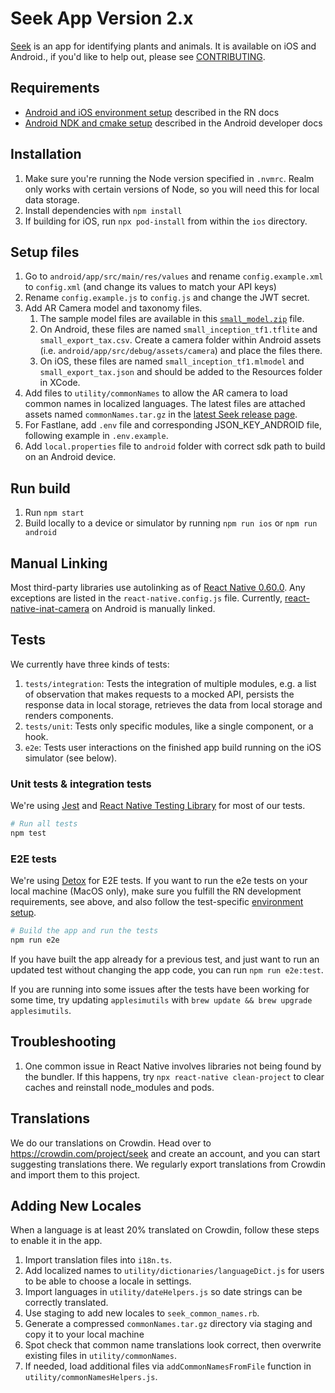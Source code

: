 # Seek App Version 2.x

[Seek](https://www.inaturalist.org/pages/seek_app) is an app for identifying plants and animals. It is available on iOS and Android., if you'd like to help out, please see [CONTRIBUTING](https://github.com/inaturalist/SeekReactNative/blob/main/CONTRIBUTING.md).

## Requirements
* [Android and iOS environment setup](https://reactnative.dev/docs/environment-setup) described in the RN docs
* [Android NDK and cmake setup](https://developer.android.com/studio/projects/install-ndk) described in the Android developer docs
## Installation
1. Make sure you're running the Node version specified in `.nvmrc`. Realm only works with certain versions of Node, so you will need this for local data storage.
2. Install dependencies with `npm install`
3. If building for iOS, run `npx pod-install` from within the `ios` directory.

## Setup files
1. Go to `android/app/src/main/res/values` and rename `config.example.xml` to `config.xml` (and change its values to match your API keys)
2. Rename `config.example.js` to `config.js` and change the JWT secret.
3. Add AR Camera model and taxonomy files.
    1. The sample model files are available in this [`small_model.zip`](https://github.com/inaturalist/SeekReactNative/releases/tag/v2.9.1-138) file.
    2. On Android, these files are named `small_inception_tf1.tflite` and `small_export_tax.csv`. Create a camera folder within Android assets (i.e. `android/app/src/debug/assets/camera`) and place the files there. 
    3. On iOS, these files are named `small_inception_tf1.mlmodel` and `small_export_tax.json` and should be added to the Resources folder in XCode.
4. Add files to `utility/commonNames` to allow the AR camera to load common names in localized languages. The latest files are attached assets named `commonNames.tar.gz` in the [latest Seek release page](https://github.com/inaturalist/SeekReactNative/releases).
5. For Fastlane, add `.env` file and corresponding JSON_KEY_ANDROID file, following example in `.env.example`.
6. Add `local.properties` file to `android` folder with correct sdk path to build on an Android device.

## Run build
1. Run `npm start`
2. Build locally to a device or simulator by running `npm run ios` or `npm run android`

## Manual Linking
Most third-party libraries use autolinking as of [React Native 0.60.0](https://facebook.github.io/react-native/blog/2019/07/03/version-60#native-modules-are-now-autolinked). Any exceptions are listed in the `react-native.config.js` file. Currently, [react-native-inat-camera](https://github.com/inaturalist/react-native-inat-camera) on Android is manually linked.

## Tests
We currently have three kinds of tests:

1. `tests/integration`: Tests the integration of multiple modules, e.g. a list of observation that makes requests to a mocked API, persists the response data in local storage, retrieves the data from local storage and renders components.
2. `tests/unit`: Tests only specific modules, like a single component, or a hook.
3. `e2e`: Tests user interactions on the finished app build running on the iOS simulator (see below).

### Unit tests & integration tests
We're using [Jest](https://jestjs.io/) and [React Native Testing Library](https://callstack.github.io/react-native-testing-library/) for most of our tests.

```bash
# Run all tests
npm test
```

### E2E tests
We're using [Detox](https://wix.github.io/Detox/docs/19.x/) for E2E tests. If you want to run the e2e tests on your local machine (MacOS only), make sure you fulfill the RN development requirements, see above, and also follow the test-specific [environment setup](https://wix.github.io/Detox/docs/19.x/introduction/ios-dev-env/).

```bash
# Build the app and run the tests
npm run e2e
```

If you have built the app already for a previous test, and just want to run an updated test without changing the app code, you can run `npm run e2e:test`.

If you are running into some issues after the tests have been working for some time, try updating `applesimutils` with `brew update && brew upgrade applesimutils`.

## Troubleshooting
1. One common issue in React Native involves libraries not being found by the bundler. If this happens, try `npx react-native clean-project` to clear caches and reinstall node_modules and pods.

## Translations
We do our translations on Crowdin. Head over to https://crowdin.com/project/seek and create an account, and you can start suggesting translations there. We regularly export translations from Crowdin and import them to this project.

## Adding New Locales

When a language is at least 20% translated on Crowdin, follow these steps to enable it in the app.

1. Import translation files into `i18n.ts`.
2. Add localized names to `utility/dictionaries/languageDict.js` for users to be able to choose a locale in settings.
3. Import languages in `utility/dateHelpers.js` so date strings can be correctly translated.
4. Use staging to add new locales to `seek_common_names.rb`.
5. Generate a compressed `commonNames.tar.gz` directory via staging and copy it to your local machine
6. Spot check that common name translations look correct, then overwrite existing files in `utility/commonNames`.
7. If needed, load additional files via `addCommonNamesFromFile` function in `utility/commonNamesHelpers.js`.
